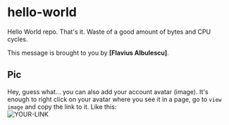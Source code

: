 # hello-world

Hello World repo. That's it. Waste of a good amount of bytes and CPU cycles.

This message is brought to you by **[Flavius Albulescu]**.

## Pic

Hey, guess what... you can also add your account avatar (image). It's enough to right click on your avatar where you see it in a page, go to `view image` and copy the link to it.
Like this:  
![YOUR-LINK](https://avatars.githubusercontent.com/u/66200668?s=96&v=4)

